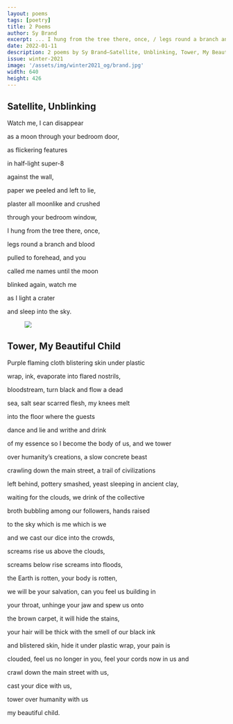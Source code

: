 ```yaml
---
layout: poems
tags: [poetry]
title: 2 Poems
author: Sy Brand
excerpt: ... I hung from the tree there, once, / legs round a branch and blood / pulled to forehead, and you / called me names...
date: 2022-01-11
description: 2 poems by Sy Brand—Satellite, Unblinking, Tower, My Beautiful Child
issue: winter-2021
image: '/assets/img/winter2021_og/brand.jpg'
width: 640
height: 426
---
```


## Satellite, Unblinking
<div class="stanza">
<p class="poemline">Watch me, I can disappear</p>
<p class="poemline">as a moon through your bedroom door,</p>
<p class="poemline">as flickering features</p>
<p class="poemline">in half-light super-8</p>
<p class="poemline">against the wall,</p>
<p class="poemline">paper we peeled and left to lie,</p>
<p class="poemline">plaster all moonlike and crushed</p>
<p class="poemline">through your bedroom window,</p>
<p class="poemline">I hung from the tree there, once,</p>
<p class="poemline">legs round a branch and blood</p>
<p class="poemline">pulled to forehead, and you</p>
<p class="poemline">called me names until the moon</p>
<p class="poemline">blinked again, watch me</p>
<p class="poemline">as I light a crater</p>
<p class="poemline">and sleep into the sky.</p>
</div>

<figure class="my-5 py-3">
  <img src="{{ '/assets/img/seperator.png' | prepend: site.baseurl }}" class="d-block" style="max-height:15px;" />
</figure>


## Tower, My Beautiful Child
<div class="stanza">
<p class="poemline">Purple flaming cloth blistering skin under plastic</p>
<p class="poemline">wrap, ink, evaporate into flared nostrils,</p>
<p class="poemline">bloodstream, turn black and flow a dead</p>
<p class="poemline">sea, salt sear scarred flesh, my knees melt</p>
<p class="poemline">into the floor where the guests</p>
<p class="poemline">dance and lie and writhe and drink</p>
<p class="poemline">of my essence so I become the body of us, and we tower</p>
<p class="poemline">over humanity’s creations, a slow concrete beast</p>
<p class="poemline">crawling down the main street, a trail of civilizations</p>
<p class="poemline">left behind, pottery smashed, yeast sleeping in ancient clay,</p>
<p class="poemline">waiting for the clouds, we drink of the collective</p>
<p class="poemline">broth bubbling among our followers, hands raised</p>
<p class="poemline">to the sky which is me which is we</p>
<p class="poemline">and we cast our dice into the crowds,</p>
<p class="poemline">screams rise us above the clouds,</p>
<p class="poemline">screams below rise screams into floods,</p>
<p class="poemline">the Earth is rotten, your body is rotten,</p>
<p class="poemline">we will be your salvation, can you feel us building in</p>
<p class="poemline">your throat, unhinge your jaw and spew us onto</p>
<p class="poemline">the brown carpet, it will hide the stains,</p>
<p class="poemline">your hair will be thick with the smell of our black ink</p>
<p class="poemline">and blistered skin, hide it under plastic wrap, your pain is</p>
<p class="poemline">clouded, feel us no longer in you, feel your cords now in us and</p>
<p class="poemline">crawl down the main street with us,</p>
<p class="poemline">cast your dice with us,</p>
<p class="poemline">tower over humanity with us</p>
<p class="poemline">my beautiful child.</p>
</div>



